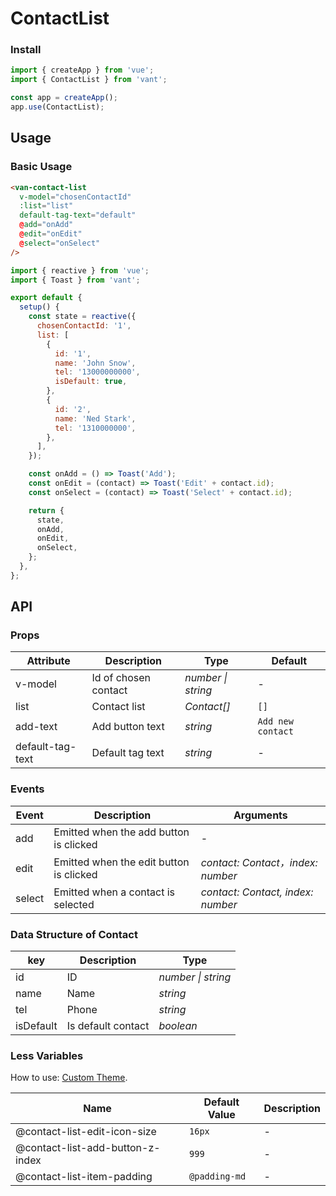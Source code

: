 # ContactList

### Install

```js
import { createApp } from 'vue';
import { ContactList } from 'vant';

const app = createApp();
app.use(ContactList);
```

## Usage

### Basic Usage

```html
<van-contact-list
  v-model="chosenContactId"
  :list="list"
  default-tag-text="default"
  @add="onAdd"
  @edit="onEdit"
  @select="onSelect"
/>
```

```js
import { reactive } from 'vue';
import { Toast } from 'vant';

export default {
  setup() {
    const state = reactive({
      chosenContactId: '1',
      list: [
        {
          id: '1',
          name: 'John Snow',
          tel: '13000000000',
          isDefault: true,
        },
        {
          id: '2',
          name: 'Ned Stark',
          tel: '1310000000',
        },
      ],
    });

    const onAdd = () => Toast('Add');
    const onEdit = (contact) => Toast('Edit' + contact.id);
    const onSelect = (contact) => Toast('Select' + contact.id);

    return {
      state,
      onAdd,
      onEdit,
      onSelect,
    };
  },
};
```

## API

### Props

| Attribute        | Description          | Type               | Default           |
|------------------|----------------------|--------------------|-------------------|
| v-model          | Id of chosen contact | _number \| string_ | -                 |
| list             | Contact list         | _Contact[]_        | `[]`              |
| add-text         | Add button text      | _string_           | `Add new contact` |
| default-tag-text | Default tag text     | _string_           | -                 |

### Events

| Event  | Description                             | Arguments                         |
|--------|-----------------------------------------|-----------------------------------|
| add    | Emitted when the add button is clicked  | -                                 |
| edit   | Emitted when the edit button is clicked | _contact: Contact，index: number_  |
| select | Emitted when a contact is selected      | _contact: Contact, index: number_ |

### Data Structure of Contact

| key       | Description        | Type               |
|-----------|--------------------|--------------------|
| id        | ID                 | _number \| string_ |
| name      | Name               | _string_           |
| tel       | Phone              | _string_           |
| isDefault | Is default contact | _boolean_          |

### Less Variables

How to use: [Custom Theme](#/en-US/theme).

| Name                             | Default Value | Description |
|----------------------------------|---------------|-------------|
| @contact-list-edit-icon-size     | `16px`        | -           |
| @contact-list-add-button-z-index | `999`         | -           |
| @contact-list-item-padding       | `@padding-md` | -           |
